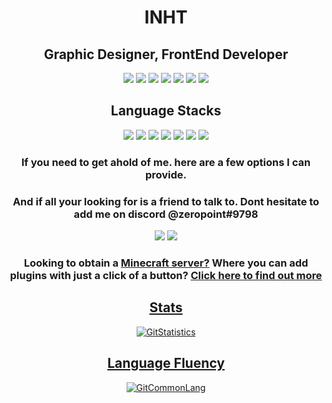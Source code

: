 <!-- Entitled User -->
<h1 align="center">INHT</h1>
<h2 align="center">Graphic Designer, FrontEnd Developer</h2>
<div align="center">
    <a href="#"><img src="https://img.shields.io/badge/mysql-%#4479A1?style=for-the-badge&logo=mysql&logoColor=white"></a>
    <a href="#"><img src="https://img.shields.io/badge/html-%#E34F26?style=for-the-badge&logo=html&logoColor=white"></a>
    <a href="#"><img src="https://img.shields.io/badge/css-%#1572B6?style=for-the-badge&logo=css&logoColor=white"></a>
    <a href="#"><img src="https://img.shields.io/badge/javascript-%#F7DF1E?style=for-the-badge&logo=javascript&logoColor=white"></a>
    <a href="#"><img src="https://img.shields.io/badge/nodedotjs-%#339933?style=for-the-badge&logo=nodedotjs&logoColor=white"></a>
    <a href="#"><img src="https://img.shields.io/badge/adobeillustrator-%#FF9A00?style=for-the-badge&logo=adobeillustrator&logoColor=white"></a>
    <a href="#"><img src="https://img.shields.io/badge/mcdonalds-%#FBC817?style=for-the-badge&logo=mcdonalds&logoColor=white"></a>
</div>

<div align="center">
    <h2> Language Stacks </h2>
    <!-- Fullstack -->
    <a href="https://html.spec.whatwg.org/multipage/"><img
            src="https://camo.githubusercontent.com/ca7735d3a04dacb883f9b881213b3983ce3f106ac2fccc0d2ec86af3911c942e/68747470733a2f2f696d672e736869656c64732e696f2f62616467652f68746d6c352532302d2532334533344632362e7376673f7374796c653d666f722d7468652d6261646765266c6f676f3d68746d6c35266c6f676f436f6c6f723d7768697465"></a>
    <a href="https://www.tutorialspoint.com/css/css3_tutorial.htm"><img
            src="https://camo.githubusercontent.com/9d8b840ae1e7f64bfba7795cc23ac4c75bd1255907a87c99bef9b3d52d725630/68747470733a2f2f696d672e736869656c64732e696f2f62616467652f637373332532302d2532333135373242362e7376673f7374796c653d666f722d7468652d6261646765266c6f676f3d63737333266c6f676f436f6c6f723d7768697465"></a>
    <a href="https://www.javascript.com/"><img
            src="https://camo.githubusercontent.com/d64756f90fff303b8d8cd114d331f59ab8e4106384dd669aca2722b0435ea662/68747470733a2f2f696d672e736869656c64732e696f2f62616467652f6a6176617363726970742532302d2532333332333333302e7376673f7374796c653d666f722d7468652d6261646765266c6f676f3d6a617661736372697074"></a>
    <a href="https://reactjs.org"><img
            src="https://img.shields.io/badge/react-%2361DBFB?style=for-the-badge&logo=react&logoColor=black"></a>
    <a href="https://dotnet.microsoft.com/en-us/languages/csharp"><img
            src="https://camo.githubusercontent.com/30e7f9437119e0e7295fb95b5ca5bf4119f3d6dc931bcd333e785a08913f398a/68747470733a2f2f696d672e736869656c64732e696f2f62616467652f632532332532302d2532333233393132302e7376673f7374796c653d666f722d7468652d6261646765266c6f676f3d632532307368617270266c6f676f436f6c6f723d7768697465"></a>
    <a href="https://www.geeksforgeeks.org/basic-input-output-c/"><img
            src="https://camo.githubusercontent.com/83ff2d9d13f73e9795d7983bdae4f6f17ca0b45fa41b1ea17f29be58f4720cdc/68747470733a2f2f696d672e736869656c64732e696f2f62616467652f632532422532422d2532333336393643463f7374796c653d666f722d7468652d6261646765266c6f676f3d63253242253242266c6f676f436f6c6f723d7768697465"></a>
    <a href="http://www.lua.org/"><img
            src="https://camo.githubusercontent.com/18d07ed577dd8860b7d3000e4e17d5ac7a042c02cfdd7fcec19873e5340d25b4/68747470733a2f2f696d672e736869656c64732e696f2f62616467652f6c75612d2532333243324437322e7376673f7374796c653d666f722d7468652d6261646765266c6f676f3d6c7561266c6f676f436f6c6f723d7768697465"></a>
</div>

<div align="center">
    <h3 align="center">If you need to get ahold of me. here are a few options I can provide.</h3>
    <h3 align="center">And if all your looking for is a friend to talk to. Dont hesitate to add me on discord
        @zeropoint#9798</h3>
    <a href="https://discord.banabyte.com" align="center"><img
            src="https://camo.githubusercontent.com/19d3f5efe033ec453966ef682d40115345835d975a3b465ec80262b37121e385/68747470733a2f2f696d672e736869656c64732e696f2f62616467652f646973636f72642d2532333732383944413f7374796c653d666f722d7468652d6261646765266c6f676f3d646973636f7264266c6f676f436f6c6f723d7768697465"></a>
    <a href="mailto:zeropoint@banabyte.com"><img
            src="https://img.shields.io/badge/email-%23BB001B?style=for-the-badge&logo=gmail&logoColor=white"></a>
</div>

<div align="center">
    <h3 align="center">Looking to obtain a <a href=panel.banabyte.com>Minecraft server?</a> Where you can add plugins
        with just a click of a button? <a href="panel.banabyte.com">Click here to find out more</h3>

## Stats
![GitStatistics](https://github-readme-stats.vercel.app/api?username=inht&show_icons=true&theme=tokyonight&include_all_commits=true&count_private=true&hide_border=true)

## Language Fluency
![GitCommonLang](https://github-readme-stats.vercel.app/api/top-langs/?username=inht&hide_border=true&layout=compact&theme=tokyonight)
